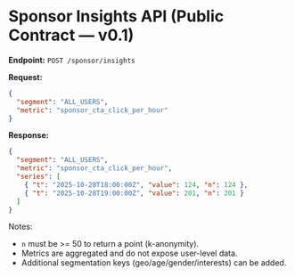 
# Sponsor Insights API (Public Contract — v0.1)

**Endpoint:** `POST /sponsor/insights`

**Request:**
```json
{
  "segment": "ALL_USERS",
  "metric": "sponsor_cta_click_per_hour"
}
```

**Response:**
```json
{
  "segment": "ALL_USERS",
  "metric": "sponsor_cta_click_per_hour",
  "series": [
    { "t": "2025-10-28T18:00:00Z", "value": 124, "n": 124 },
    { "t": "2025-10-28T19:00:00Z", "value": 201, "n": 201 }
  ]
}
```

Notes:
- `n` must be >= 50 to return a point (k-anonymity).
- Metrics are aggregated and do not expose user-level data.
- Additional segmentation keys (geo/age/gender/interests) can be added.
